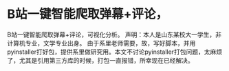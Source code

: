 # B站一键智能爬取弹幕+评论，
B站一键智能爬取弹幕+评论，可视化分析。
声明：本人是山东某校大一学生，非计算机专业，文学专业出身。 
由于系里老师需要，故，写好脚本，并用pyinstaller打好包，提供系里做研究用。本文不讨论pyinstaller打包问题，太麻烦了，尤其是引用第三方库的时候，打包一直报错，所幸现在已经解决。

